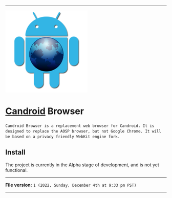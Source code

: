 
***

<img alt="Candroid Browser logo failed to load. Click/tap here to attempt to view it" src="/Candroid-Browser_1000pIcon_V1_HighCompression.png" width="256"/>

# [Candroid](https://github.com/seanpm2001/Candroid/) Browser

`Candroid Browser is a replacement web browser for Candroid. It is designed to replace the AOSP browser, but not Google Chrome. It will be based on a privacy friendly WebKit engine fork.`

## Install

The project is currently in the Alpha stage of development, and is not yet functional.

***

**File version:** `1 (2022, Sunday, December 4th at 9:33 pm PST)`

***

